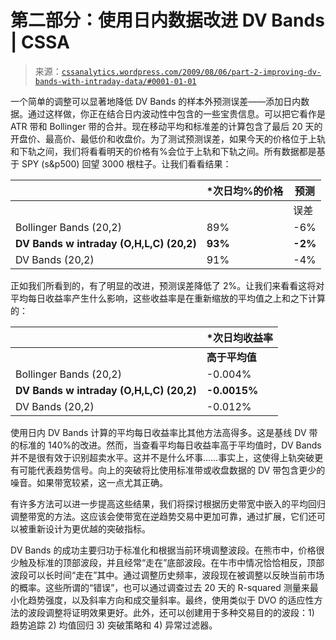 <!--yml

category: 未分类

日期：2024-05-12 18:51:52

-->

# 第二部分：使用日内数据改进 DV Bands | CSSA

> 来源：[`cssanalytics.wordpress.com/2009/08/06/part-2-improving-dv-bands-with-intraday-data/#0001-01-01`](https://cssanalytics.wordpress.com/2009/08/06/part-2-improving-dv-bands-with-intraday-data/#0001-01-01)

一个简单的调整可以显著地降低 DV Bands 的样本外预测误差——添加日内数据。通过这样做，你正在结合日内波动性中包含的一些宝贵信息。可以把它看作是 ATR 带和 Bollinger 带的合并。现在移动平均和标准差的计算包含了最后 20 天的开盘价、最高价、最低价和收盘价。为了测试预测误差，如果今天的价格位于上轨和下轨之间，我们将看看明天的价格有%会位于上轨和下轨之间。所有数据都是基于 SPY (s&p500) 回望 3000 根柱子。让我们看看结果：

|  | *次日均%的价格 | 预测 |
| --- | --- | --- |
|  |  | 误差 |
| Bollinger Bands (20,2) | 89% | -6% |
| **DV Bands w intraday (O,H,L,C) (20,2)** | **93%** | **-2%** |
| DV Bands (20,2) | 91% | -4% |

正如我们所看到的，有了明显的改进，预测误差降低了 2%。让我们来看看这将对平均每日收益率产生什么影响，这些收益率是在重新缩放的平均值之上和之下计算的：

|  | ***次日均收益率** |
| --- | --- |
|  | **高于平均值** | **低于平均值** |
| Bollinger Bands (20,2) | -0.004% | 0.016% |
| **DV Bands w intraday (O,H,L,C) (20,2)** | **-0.0015%** | **0.06%** |
| DV Bands (20,2) | -0.012% | 0.025% |

使用日内 DV Bands 计算的平均每日收益率比其他方法高得多。这是基线 DV 带的标准的 140%的改进。然而，当查看平均每日收益率高于平均值时，DV Bands 并不是很有效于识别超卖水平。这并不是什么坏事……事实上，这使得上轨突破更有可能代表趋势信号。向上的突破将比使用标准带或收盘数据的 DV 带包含更少的噪音。如果带宽较紧，这一点尤其正确。

有许多方法可以进一步提高这些结果，我们将探讨根据历史带宽中嵌入的平均回归调整带宽的方法。这应该会使带宽在逆趋势交易中更加可靠，通过扩展，它们还可以被重新设计为更优越的突破指标。

DV Bands 的成功主要归功于标准化和根据当前环境调整波段。在熊市中，价格很少触及标准的顶部波段，并且经常“走在”底部波段。在牛市中情况恰恰相反，顶部波段可以长时间“走在”其中。通过调整历史频率，波段现在被调整以反映当前市场的概率。这些所谓的“错误”，也可以通过调查过去 20 天的 R-squared 测量来最小化趋势强度，以及斜率方向和成交量斜率。最终，使用类似于 DVO 的适应性方法的波段调整将证明效果更好。此外，还可以创建用于多种交易目的的波段：1) 趋势追踪 2) 均值回归 3) 突破策略和 4) 异常过滤器。
